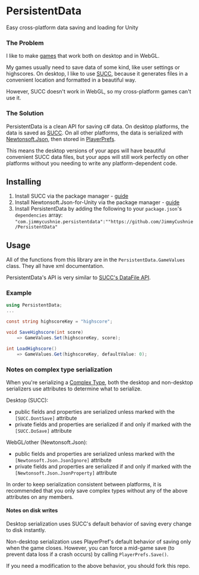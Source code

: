 # PersistentData
Easy cross-platform data saving and loading for Unity

### The Problem

I like to make [games](https://itch.io/c/331409/game-jam-games) that work both on desktop and in WebGL.

My games usually need to save data of some kind, like user settings or highscores. On desktop, I like to use [SUCC](https://github.com/JimmyCushnie/SUCC), because it generates files in a convenient location and formatted in a beautiful way.

However, SUCC doesn't work in WebGL, so my cross-platform games can't use it.

### The Solution

PersistentData is a clean API for saving c# data. On desktop platforms, the data is saved as [SUCC](https://github.com/JimmyCushnie/SUCC). On all other platforms, the data is serialized with [Newtonsoft.Json](https://www.newtonsoft.com/json), then stored in [PlayerPrefs](https://docs.unity3d.com/ScriptReference/PlayerPrefs.html).

This means the desktop versions of your apps will have beautiful convenient SUCC data files, but your apps will still work perfectly on other platforms without you needing to write any platform-dependent code.

## Installing

1. Install SUCC via the package manager - [guide](https://github.com/JimmyCushnie/SUCC/wiki/Installing#as-unity-package)
2. Install Newtonsoft.Json-for-Unity via the package manager - [guide](https://github.com/jilleJr/Newtonsoft.Json-for-Unity/wiki/Installation-via-UPM)
3. Install PersistentData by adding the following to your `package.json`'s `dependencies` array:
   `"com.jimmycushnie.persistentdata":""https://github.com/JimmyCushnie/PersistentData"`

## Usage

All of the functions from this library are in the `PersistentData.GameValues` class. They all have xml documentation.

PersistentData's API is very similar to [SUCC's DataFile API](https://github.com/JimmyCushnie/SUCC/wiki/Getting-Started#get-and-set-values-in-the-file).

### Example

```csharp
using PersistentData;
...

const string highscoreKey = "highscore";

void SaveHighscore(int score) 
    => GameValues.Set(highscoreKey, score);

int LoadHighscore() 
    => GameValues.Get(highscoreKey, defaultValue: 0);
```

### Notes on complex type serialization

When you're serializing a [Complex Type](https://github.com/JimmyCushnie/SUCC/wiki/Complex-Types), both the desktop and non-desktop serializers use attributes to determine what to serialize.

Desktop (SUCC):

* public fields and properties are serialized unless marked with the `[SUCC.DontSave]` attribute
* private fields and properties are serialized if and only if marked with the `[SUCC.DoSave]` attribute

WebGL/other (Newtonsoft.Json):

* public fields and properties are serialized unless marked with the `[Newtonsoft.Json.JsonIgnore]` attribute
* private fields and properties are serialized if and only if marked with the `[Newtonsoft.Json.JsonProperty]` attribute

In order to keep serialization consistent between platforms, it is recommended that you only save complex types without any of the above attributes on any members.

#### Notes on disk writes

Desktop serialization uses SUCC's default behavior of saving every change to disk instantly.

Non-desktop serialization uses PlayerPref's default behavior of saving only when the game closes. However, you can force a mid-game save (to prevent data loss if a crash occurs) by calling `PlayerPrefs.Save()`.

If you need a modification to the above behavior, you should fork this repo.